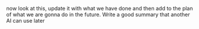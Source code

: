 now look at this, update it with what we have done and then add to the plan of what we are gonna do in the future. Write a good summary that another AI can use later